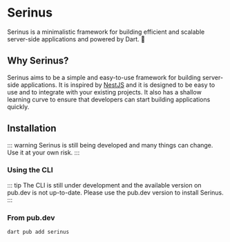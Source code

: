 # Serinus

Serinus is a minimalistic framework for building efficient and scalable server-side applications and powered by Dart. 🎯

## Why Serinus?

Serinus aims to be a simple and easy-to-use framework for building server-side applications. It is inspired by [NestJS](https://nestjs.com/) and it is designed to be easy to use and to integrate with your existing projects. It also has a shallow learning curve to ensure that developers can start building applications quickly.

## Installation

::: warning
Serinus is still being developed and many things can change. Use it at your own risk.
:::

### Using the CLI
  
::: tip
The CLI is still under development and the available version on pub.dev is not up-to-date.
Please use the pub.dev version to install Serinus.
:::

### From pub.dev

```console
dart pub add serinus
```
